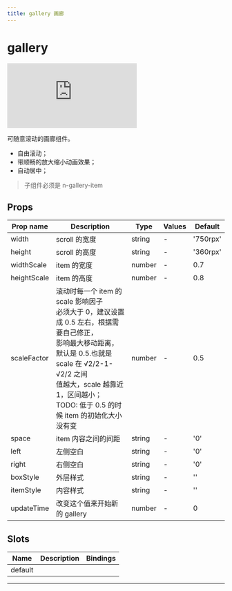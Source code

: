 ```yaml
---
title: gallery 画廊
---
```


# gallery

<div class="demo-box">
	<iframe scrolling="auto" frameborder="0" src="http://www.redou.vip/npro/#/pages/box/gallery" class="demo-box-iframe"></iframe>
</div>

可随意滚动的画廊组件。

- 自由滚动；
- 带顺畅的放大缩小动画效果；
- 自动居中；

> 子组件必须是 n-gallery-item

## Props

| Prop name   | Description                                                                                                                                                                                                                                        | Type   | Values | Default  |
| ----------- | -------------------------------------------------------------------------------------------------------------------------------------------------------------------------------------------------------------------------------------------------- | ------ | ------ | -------- |
| width       | scroll 的宽度                                                                                                                                                                                                                                      | string | -      | '750rpx' |
| height      | scroll 的高度                                                                                                                                                                                                                                      | string | -      | '360rpx' |
| widthScale  | item 的宽度                                                                                                                                                                                                                                        | number | -      | 0.7      |
| heightScale | item 的高度                                                                                                                                                                                                                                        | number | -      | 0.8      |
| scaleFactor | 滚动时每一个 item 的 scale 影响因子<br>必须大于 0，建议设置成 0.5 左右，根据需要自己修正，<br>影响最大移动距离，默认是 0.5.也就是 scale 在 √2/2-1-√2/2 之间<br>值越大，scale 越靠近 1，区间越小；<br>TODO: 低于 0.5 的时候 item 的初始化大小没有变 | number | -      | 0.5      |
| space       | item 内容之间的间距                                                                                                                                                                                                                                | string | -      | '0'      |
| left        | 左侧空白                                                                                                                                                                                                                                           | string | -      | '0'      |
| right       | 右侧空白                                                                                                                                                                                                                                           | string | -      | '0'      |
| boxStyle    | 外层样式                                                                                                                                                                                                                                           | string | -      | ''       |
| itemStyle   | 内容样式                                                                                                                                                                                                                                           | string | -      | ''       |
| updateTime  | 改变这个值来开始新的 gallery                                                                                                                                                                                                                       | number | -      | 0        |

## Slots

| Name    | Description | Bindings |
| ------- | ----------- | -------- |
| default |             |          |

---
